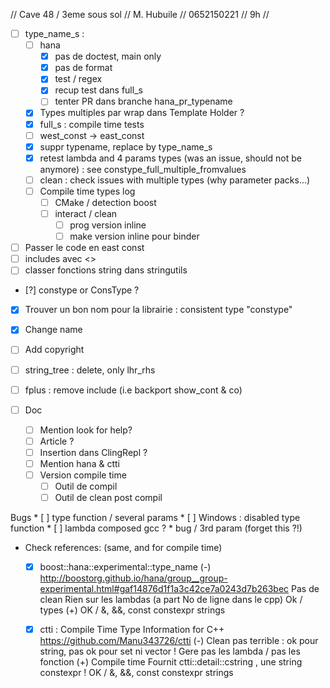 // Cave 48 / 3eme sous sol
// M. Hubuile
// 0652150221
// 9h
//

* [ ]  type_name_s :
    * [ ] hana
        * [X] pas de doctest, main only
        * [X] pas de format
        * [X] test / regex
        * [X] recup test dans full_s
        * [ ] tenter PR dans branche hana_pr_typename
    * [X] Types multiples par wrap dans Template Holder ?
    * [X] full_s : compile time tests
    * [ ] west_const -> east_const
    * [X] suppr typename, replace by type_name_s
    * [X] retest lambda and 4 params types (was an issue, should not be anymore) : see constype_full_multiple_fromvalues
    * [ ] clean : check issues with multiple types (why parameter packs...)
    * [ ] Compile time types log
        * [ ] CMake / detection boost
        * [ ] interact / clean
            * [ ] prog version inline
            * [ ] make version inline pour binder

* [ ] Passer le code en east const
* [ ] includes avec <>
* [ ] classer fonctions string dans stringutils
* [?] constype or ConsType ?
* [X] Trouver un bon nom pour la librairie : consistent type "constype"
 * [X] Change name
 * [ ] Add copyright

* [ ] string_tree : delete, only lhr_rhs
* [ ] fplus : remove include (i.e backport show_cont & co)

* [ ] Doc
    * [ ] Mention look for help?
    * [ ] Article ?
    * [ ] Insertion dans ClingRepl ?
    * [ ] Mention hana & ctti
    * [ ] Version compile time
        * [ ] Outil de compil
        * [ ] Outil de clean post compil

Bugs
    * [ ] type function / several params
    * [ ] Windows : disabled type function
    * [ ] lambda composed gcc ?
    * bug / 3rd param (forget this ?!)


* Check references: (same, and for compile time)
    * [X] boost::hana::experimental::type_name
        (-)
            http://boostorg.github.io/hana/group__group-experimental.html#gaf14876d1f1a3c42ce7a0243d7b263bec
            Pas de clean
            Rien sur les lambdas (a part No de ligne dans le cpp)
            Ok / types
        (+)
            OK / &, &&, const
            constexpr strings

    * [X] ctti : Compile Time Type Information for C++
        https://github.com/Manu343726/ctti
        (-)
            Clean pas terrible : ok pour string, pas ok pour set ni vector<int> !
            Gere pas les lambda / pas les fonction
        (+)
            Compile time
            Fournit ctti::detail::cstring , une string constexpr !
            OK / &, &&, const
            constexpr strings
